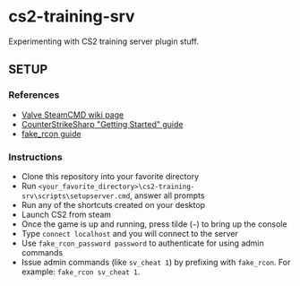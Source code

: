 # cs2-training-srv
Experimenting with CS2 training server plugin stuff.

## SETUP
### References
- [Valve SteamCMD wiki page](https://developer.valvesoftware.com/wiki/SteamCMD#Downloading_SteamCMD)
- [CounterStrikeSharp "Getting Started" guide](https://docs.cssharp.dev/docs/guides/getting-started.html)
- [fake_rcon guide](https://forums.alliedmods.net/showpost.php?p=2811082&postcount=15)

### Instructions
- Clone this repository into your favorite directory
- Run `<your_favorite_directory>\cs2-training-srv\scripts\setupserver.cmd`, answer all prompts
- Run any of the shortcuts created on your desktop
- Launch CS2 from steam
- Once the game is up and running, press tilde (`~`) to bring up the console
- Type `connect localhost` and you will connect to the server
- Use `fake_rcon_password password` to authenticate for using admin commands
- Issue admin commands (like `sv_cheat 1`) by prefixing with `fake_rcon`. For example: `fake_rcon sv_cheat 1`.
